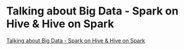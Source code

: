 # Talking about Big Data - Spark on Hive & Hive on Spark
[Talking about Big Data - Spark on Hive & Hive on Spark](https://aiwithcloud.com/2022/09/19/talking_about_big_data___spark_on_hive__hive_on_spark/)